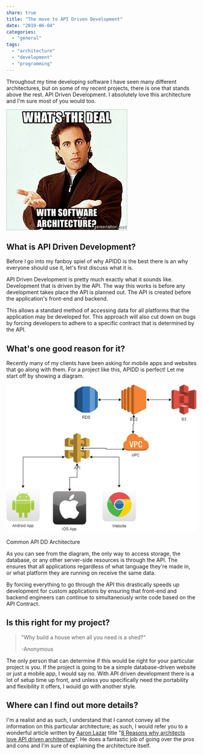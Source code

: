 ```yaml
---
share: true
title: "The move to API Driven Development"
date: "2019-06-04"
categories: 
  - "general"
tags: 
  - "architecture"
  - "development"
  - "programming"
---
```


Throughout my time developing software I have seen many different architectures, but on some of my recent projects, there is one that stands above the rest. API Driven Development. I absolutely love this architecture and I'm sure most of you would too.

![](images/ebbe3-whats-the-deal-with-software-architecture.jpg)

## What is API Driven Development?

Before I go into my fanboy spiel of why APIDD is the best there is an why everyone should use it, let's first discuss what it is.

API Driven Development is pretty much exactly what it sounds like. Development that is driven by the API. The way this works is before any development takes place the API is planned out. The API is created before the application's front-end and backend.

This allows a standard method of accessing data for all platforms that the application may be developed for. This approach will also cut down on bugs by forcing developers to adhere to a specific contract that is determined by the API.

## What's one good reason for it?

Recently many of my clients have been asking for mobile apps and websites that go along with them. For a project like this, APIDD is perfect! Let me start off by showing a diagram.

![Common API DD Architecture](images/112cc-untitled-diagram.jpg)

Common API DD Architecture

As you can see from the diagram, the only way to access storage, the database, or any other server-side resources is through the API. The ensures that all applications regardless of what language they're made in, or what platform they are running on receive the same data.

By forcing everything to go through the API this drastically speeds up development for custom applications by ensuring that front-end and backend engineers can continue to simultaneously write code based on the API Contract.

## Is this right for my project?

> "Why build a house when all you need is a shed?"
> 
> \-Anonymous

The only person that can determine if this would be right for your particular project is you. If the project is going to be a simple database-driven website or just a mobile app, I would say no. With API driven development there is a lot of setup time up front, and unless you specifically need the portability and flexibility it offers, I would go with another style.

## Where can I find out more details?

I'm a realist and as such, I understand that I cannot convey all the information on this particular architecture; as such, I would refer you to a wonderful article written by [Aaron Lazar](https://hub.packtpub.com/author/aaronl/) title "[8 Reasons why architects love API driven architecture](https://hub.packtpub.com/architects-love-api-driven-architecture/)". He does a fantastic job of going over the pros and cons and I'm sure of explaining the architecture itself.
